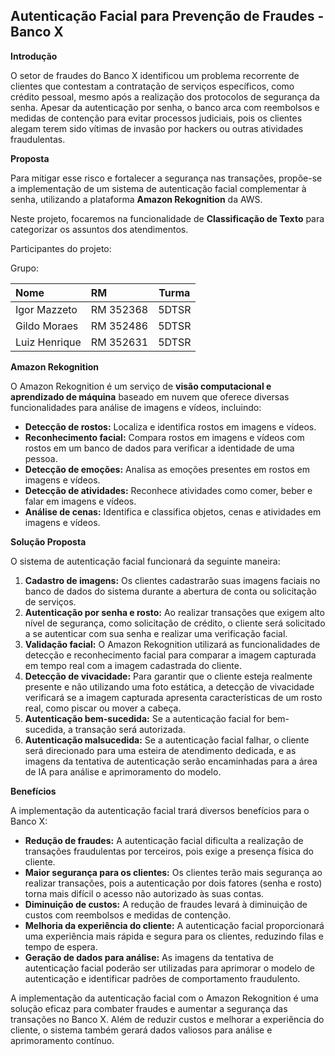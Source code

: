 
## Autenticação Facial para Prevenção de Fraudes - Banco X

**Introdução**

O setor de fraudes do Banco X identificou um problema recorrente de clientes que contestam a contratação de serviços específicos, como crédito pessoal, mesmo após a realização dos protocolos de segurança da senha. Apesar da autenticação por senha, o banco arca com reembolsos e medidas de contenção para evitar processos judiciais, pois os clientes alegam terem sido vítimas de invasão por hackers ou outras atividades fraudulentas.

**Proposta**

Para mitigar esse risco e fortalecer a segurança nas transações, propõe-se a implementação de um sistema de autenticação facial complementar à senha, utilizando a plataforma **Amazon Rekognition** da AWS.


Neste projeto, focaremos na funcionalidade de **Classificação de Texto** para categorizar os assuntos dos atendimentos.

Participantes do projeto:

Grupo:

| Nome    | RM            | Turma |
| :----------------------- | :------------- | :-----: |
| Igor Mazzeto             | RM 352368      | 5DTSR |
| Gildo Moraes             | RM 352486      | 5DTSR |
| Luiz Henrique             | RM 352631      | 5DTSR |

**Amazon Rekognition**

O Amazon Rekognition é um serviço de **visão computacional e aprendizado de máquina** baseado em nuvem que oferece diversas funcionalidades para análise de imagens e vídeos, incluindo:

* **Detecção de rostos:** Localiza e identifica rostos em imagens e vídeos.
* **Reconhecimento facial:** Compara rostos em imagens e vídeos com rostos em um banco de dados para verificar a identidade de uma pessoa.
* **Detecção de emoções:** Analisa as emoções presentes em rostos em imagens e vídeos.
* **Detecção de atividades:** Reconhece atividades como comer, beber e falar em imagens e vídeos.
* **Análise de cenas:** Identifica e classifica objetos, cenas e atividades em imagens e vídeos.

**Solução Proposta**

O sistema de autenticação facial funcionará da seguinte maneira:

1. **Cadastro de imagens:** Os clientes cadastrarão suas imagens faciais no banco de dados do sistema durante a abertura de conta ou solicitação de serviços.
2. **Autenticação por senha e rosto:** Ao realizar transações que exigem alto nível de segurança, como solicitação de crédito, o cliente será solicitado a se autenticar com sua senha e realizar uma verificação facial.
3. **Validação facial:** O Amazon Rekognition utilizará as funcionalidades de detecção e reconhecimento facial para comparar a imagem capturada em tempo real com a imagem cadastrada do cliente.
4. **Detecção de vivacidade:** Para garantir que o cliente esteja realmente presente e não utilizando uma foto estática, a detecção de vivacidade verificará se a imagem capturada apresenta características de um rosto real, como piscar ou mover a cabeça.
5. **Autenticação bem-sucedida:** Se a autenticação facial for bem-sucedida, a transação será autorizada.
6. **Autenticação malsucedida:** Se a autenticação facial falhar, o cliente será direcionado para uma esteira de atendimento dedicada, e as imagens da tentativa de autenticação serão encaminhadas para a área de IA para análise e aprimoramento do modelo.

**Benefícios**

A implementação da autenticação facial trará diversos benefícios para o Banco X:

* **Redução de fraudes:** A autenticação facial dificulta a realização de transações fraudulentas por terceiros, pois exige a presença física do cliente.
* **Maior segurança para os clientes:** Os clientes terão mais segurança ao realizar transações, pois a autenticação por dois fatores (senha e rosto) torna mais difícil o acesso não autorizado às suas contas.
* **Diminuição de custos:** A redução de fraudes levará à diminuição de custos com reembolsos e medidas de contenção.
* **Melhoria da experiência do cliente:** A autenticação facial proporcionará uma experiência mais rápida e segura para os clientes, reduzindo filas e tempo de espera.
* **Geração de dados para análise:** As imagens da tentativa de autenticação facial poderão ser utilizadas para aprimorar o modelo de autenticação e identificar padrões de comportamento fraudulento.


A implementação da autenticação facial com o Amazon Rekognition é uma solução eficaz para combater fraudes e aumentar a segurança das transações no Banco X. Além de reduzir custos e melhorar a experiência do cliente, o sistema também gerará dados valiosos para análise e aprimoramento contínuo.







